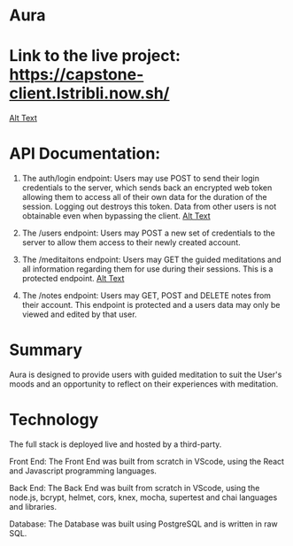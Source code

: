 # Aura

# Link to the live project: https://capstone-client.lstribli.now.sh/

[Alt Text](https://media.discordapp.net/attachments/701514992767205459/720511743423545384/Screenshot_94.png?width=1125&height=627)

# API Documentation:

1. The auth/login endpoint: Users may use POST to send their login credentials to the server, which sends back an encrypted web token allowing them to access all of their own data for the duration of the session. Logging out destroys this token.
   Data from other users is not obtainable even when bypassing the client.
   [Alt Text](https://media.discordapp.net/attachments/701514992767205459/726171244579389510/Screenshot_135.png?width=1125&height=634)
2. The /users endpoint: Users may POST a new set of credentials to the server to allow them access to their newly created account.

3. The /meditaitons endpoint: Users may GET the guided meditations and all information regarding them for use during their sessions. This is a protected endpoint.
   [Alt Text](https://media.discordapp.net/attachments/701514992767205459/726170480419143780/Screenshot_133.png?width=1125&height=627)
4. The /notes endpoint: Users may GET, POST and DELETE notes from their account. This endpoint is protected and a users data may only be viewed and edited by that user.

# Summary

Aura is designed to provide users with guided meditation to suit the User's moods and an opportunity to reflect on their experiences with meditation.

# Technology

The full stack is deployed live and hosted by a third-party.

Front End:
The Front End was built from scratch in VScode, using the React and Javascript programming languages.

Back End: The Back End was built from scratch in VScode, using the node.js, bcrypt, helmet, cors, knex, mocha, supertest and chai languages and libraries.

Database: The Database was built using PostgreSQL and is written in raw SQL.
